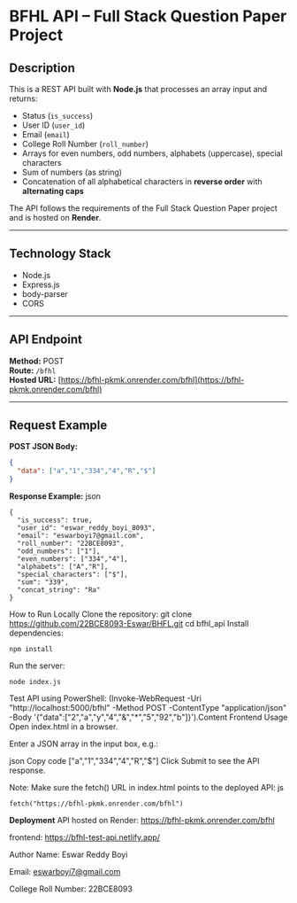 # BFHL API – Full Stack Question Paper Project

## Description
This is a REST API built with **Node.js** that processes an array input and returns:

- Status (`is_success`)
- User ID (`user_id`)
- Email (`email`)
- College Roll Number (`roll_number`)
- Arrays for even numbers, odd numbers, alphabets (uppercase), special characters
- Sum of numbers (as string)
- Concatenation of all alphabetical characters in **reverse order** with **alternating caps**

The API follows the requirements of the Full Stack Question Paper project and is hosted on **Render**.

---

## Technology Stack
- Node.js
- Express.js
- body-parser
- CORS

---

## API Endpoint
**Method:** POST  
**Route:** `/bfhl`  
**Hosted URL:** [https://bfhl-pkmk.onrender.com/bfhl](https://bfhl-pkmk.onrender.com/bfhl)

---

## Request Example

**POST JSON Body:**
```json
{
  "data": ["a","1","334","4","R","$"]
}
````
**Response Example:**
json
````
{
  "is_success": true,
  "user_id": "eswar_reddy_boyi_8093",
  "email": "eswarboyi7@gmail.com",
  "roll_number": "22BCE8093",
  "odd_numbers": ["1"],
  "even_numbers": ["334","4"],
  "alphabets": ["A","R"],
  "special_characters": ["$"],
  "sum": "339",
  "concat_string": "Ra"
}
````

How to Run Locally
Clone the repository: git clone https://github.com/22BCE8093-Eswar/BHFL.git
cd bfhl_api
Install dependencies:
```
npm install
````
Run the server:
````
node index.js

````


Test API using PowerShell:
(Invoke-WebRequest -Uri "http://localhost:5000/bfhl" -Method POST -ContentType "application/json" -Body '{"data":["2","a","y","4","&","*","5","92","b"]}').Content
Frontend Usage
Open index.html in a browser.

Enter a JSON array in the input box, e.g.:

json
Copy code
["a","1","334","4","R","$"]
Click Submit to see the API response.

Note: Make sure the fetch() URL in index.html points to the deployed API:
js
````
fetch("https://bfhl-pkmk.onrender.com/bfhl")
````

**Deployment**
API hosted on Render: https://bfhl-pkmk.onrender.com/bfhl

frontend: https://bfhl-test-api.netlify.app/

Author
Name: Eswar Reddy Boyi

Email: eswarboyi7@gmail.com

College Roll Number: 22BCE8093
